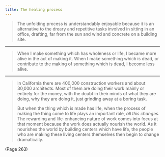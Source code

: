 ```yaml
---
title: The healing process
---
```


> The unfolding process is understandably enjoyable because it is an alternative to the dreary and repetitive tasks involved in sitting in an office, drafting, far from the sun and wind and concrete on a building site.

---

> When I make something which has wholeness or life, I became more alive in the act of making it. When I make something which is dead, or contribute to the making of something which is dead, I become less alive.

---

> In California there are 400,000 construction workers and about 30,000 architects. Most of them are doing their work mainly or entirely for the money, with the doubt in their minds of what they are doing, why they are doing it, just grinding away at a boring task.
> 
> But when the thing which is made has life, when the process of making the thing come to life plays an important role, *all this changes*. The rewarding and life-enhancing nature of work comes into focus at that moment because the work does actually nourish the world. As it nourishes the world by building centers which have life, the people who are making these living centers themselves then begin to change dramatically.

(Page 263)